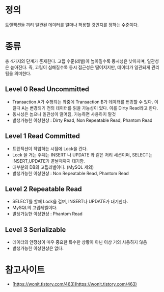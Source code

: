 # 정의
트랜잭션들 끼리 일관된 데이터를 얼마나 허용할 것인지를 정하는 수준이다.

# 종류
총 4가지의 단계가 존재한다. 고립 수준(레벨)이 높아질수록 동시성은 낮아지며, 일관성은 높아진다.
즉, 고립이 심해질수록 동시 접근성은 떨어지지만, 데이터가 일관되게 관리됨을 의미한다.
## Level 0 Read Uncommitted
- Transaction A가 수행되는 와중에 Transaction B가 데이터를 변경할 수 있다. 이럴때 A는 변경되기 전의 데이터를 읽을 가능성이 있다. 이를 Dirty Read라고 한다.
- 동시성은 높으나 일관성이 떨어짐, 가능하면 사용하지 말것
- 발생가능한 이상현상 : Dirty Read, Non Repeatable Read, Phantom Read
## Level 1 Read Committed
- 트랜잭션이 작업하는 시점에 Lock을 건다.
- Lock 을 거는 주체는 INSERT 나 UPDATE 와 같은 처리 세션이며, SELECT는 INSERT,UPDATE가 끝날때까지 대기함.
- 대부분의 DB의 고립레벨이다. (MySQL 제외)
- 발생가능한 이상현상 : Non Repeatable Read, Phantom Read
## Level 2 Repeatable Read
- SELECT를 할때 Lock을 걸며, INSERT나 UPDATE가 대기한다.
- MySQL의 고립레벨이다.
- 발생가능한 이상현상 : Phantom Read
## Level 3 Serializable
- 데이터의 안정성이 매우 중요한 특수한 상황이 아닌 이상 거의 사용하지 않음
- 발생가능한 이상현상은 없다.


# 참고사이트
- [https://wonit.tistory.com/463](https://wonit.tistory.com/463)
